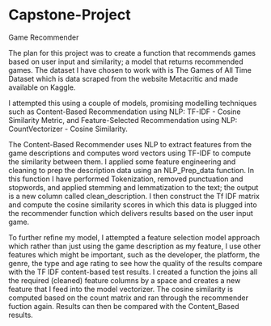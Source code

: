 # Capstone-Project
Game Recommender 

The plan for this project was to create a function that recommends games based on user input and similarity; a model that returns recommended games. The dataset I have chosen to work with is The Games of All Time Dataset which is data scraped from the website Metacritic and made available on Kaggle.

I attempted this using a couple of models, promising modelling techniques such as Content-Based Recommendation using NLP: TF-IDF - Cosine Similarity Metric, and Feature-Selected Recommendation using NLP: CountVectorizer - Cosine Similarity. 

The Content-Based Recommender uses NLP to extract features from the game descriptions and computes word vectors using TF-IDF to compute the similarity between them. I applied some feature engineering and cleaning to prep the description data using an NLP_Prep_data function. In this function I have performed Tokenization, removed punctuation and stopwords, and applied stemming and lemmatization to the text; the output is a new column called clean_description. I then construct the Tf IDF matrix and compute the cosine similarity scores in which this data is plugged into the recommender function which delivers results based on the user input game.


To further refine my model, I attempted a feature selection model approach which rather than just using the game description as my feature, I use other features which might be important, such as the developer, the platform, the genre, the type and age rating to see how the quality of the results compare with the TF IDF content-based test results. I created a function the joins all the required (cleaned) feature columns by a space and creates a new feature that I feed into the model vectorizer. The cosine similarity is computed based on the count matrix and ran through the recommender fuction again. Results can then be compared with the Content_Based results.
